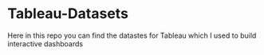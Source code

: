 # Tableau-Datasets #        

Here in this repo you can find the datastes for Tableau which I used to build interactive dashboards    
  
 
 
   
